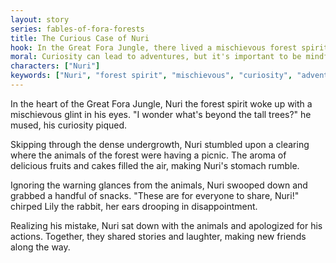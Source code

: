```yaml
---
layout: story
series: fables-of-fora-forests
title: The Curious Case of Nuri
hook: In the Great Fora Jungle, there lived a mischievous forest spirit named Nuri. What trouble will Nuri cause today?
moral: Curiosity can lead to adventures, but it's important to be mindful of others.
characters: ["Nuri"]
keywords: ["Nuri", "forest spirit", "mischievous", "curiosity", "adventures", "animals", "picnic", "sharing", "apology", "friendship"]
---
```


In the heart of the Great Fora Jungle, Nuri the forest spirit woke up with a mischievous glint in his eyes. "I wonder what's beyond the tall trees?" he mused, his curiosity piqued.

Skipping through the dense undergrowth, Nuri stumbled upon a clearing where the animals of the forest were having a picnic. The aroma of delicious fruits and cakes filled the air, making Nuri's stomach rumble.

Ignoring the warning glances from the animals, Nuri swooped down and grabbed a handful of snacks. "These are for everyone to share, Nuri!" chirped Lily the rabbit, her ears drooping in disappointment.

Realizing his mistake, Nuri sat down with the animals and apologized for his actions. Together, they shared stories and laughter, making new friends along the way.
